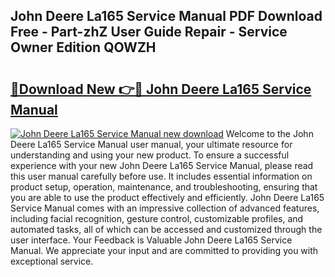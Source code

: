 ## John Deere La165 Service Manual PDF Download Free - Part-zhZ User Guide Repair - Service Owner Edition QOWZH

# <h2><a href="http://bc9239.oget.top/?id=John+Deere+La165+Service+Manual">🔗Download New 👉🔴 John Deere La165 Service Manual</a></h2>

[![John Deere La165 Service Manual new download](https://i.imgur.com/5g1atiW.png)](http://bc9239.oget.top/?id=John+Deere+La165+Service+Manual)
Welcome to the John Deere La165 Service Manual user manual, your ultimate resource for understanding and using your new product. To ensure a successful experience with your new John Deere La165 Service Manual, please read this user manual carefully before use. It includes essential information on product setup, operation, maintenance, and troubleshooting, ensuring that you are able to use the product effectively and efficiently. John Deere La165 Service Manual comes with an impressive collection of advanced features, including facial recognition, gesture control, customizable profiles, and automated tasks, all of which can be accessed and customized through the user interface. Your Feedback is Valuable John Deere La165 Service Manual. We appreciate your input and are committed to providing you with exceptional service.
